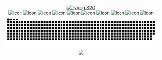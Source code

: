 <div align="center">
  <a href="https://github.com/hj5230">
    <img src="https://readme-typing-svg.demolab.com?font=Ubuntu+Mono&size=30&duration=4000&center=true&vCenter=true&random=true&width=600&height=100&separator=%3D&lines=System.out.println(%22Hello+World%22);%3Dcout+%3C%3C+%22Hello+World%22+%3C%3C+endl;%3Decho+%22Hello+World%22%3Dconsole.log(%22Hello+World%22)%3Dprintf(%22Hello+World%22);%3Ddisp('Hello+World');%3DprintIn(%22Hello+World%22)%3D%3Cspan%3EHello+World%3Cspan%3E%3Dprint('Hello+World')%3Dfmt.Println(%22Hello+World%22)" alt="Typing SVG" />
  </a>
</div>

<div align="center">
  <img src="https://techstack-generator.vercel.app/mysql-icon.svg" alt="icon" width="65" style="width: 65px; height: 65px; margin-right: 0px; margin-bottom: 0px;" />
  <img src="https://techstack-generator.vercel.app/java-icon.svg" alt="icon" width="65" style="width: 65px; height: 65px; margin-right: 0px; margin-bottom: 0px;" />
  <img src="https://techstack-generator.vercel.app/cpp-icon.svg" alt="icon" width="65" style="width: 65px; height: 65px; margin-right: 0px; margin-bottom: 0px;" />
  <img src="https://techstack-generator.vercel.app/python-icon.svg" alt="icon" width="65" style="width: 65px; height: 65px; margin-right: 0px; margin-bottom: 0px;" />
  <img src="https://techstack-generator.vercel.app/django-icon.svg" alt="icon" width="65" style="width: 65px; height: 65px; margin-right: 0px; margin-bottom: 0px;" />
  <img src="https://techstack-generator.vercel.app/ts-icon.svg" alt="icon" width="65" style="width: 65px; height: 65px; margin-right: 0px; margin-bottom: 0px;" />
  <img src="https://techstack-generator.vercel.app/react-icon.svg" alt="icon" width="65" style="width: 65px; height: 65px; margin-right: 0px; margin-bottom: 0px;" />
  <img src="https://techstack-generator.vercel.app/webpack-icon.svg" alt="icon" width="65" style="width: 65px; height: 65px; margin-right: 0px; margin-bottom: 0px;" />
  <img src="https://techstack-generator.vercel.app/eslint-icon.svg" alt="icon" width="65" style="width: 65px; height: 65px; margin-right: 0px; margin-bottom: 0px;" />
  <img src="https://techstack-generator.vercel.app/prettier-icon.svg" alt="icon" width="65" style="width: 65px; height: 65px; margin-right: 0px; margin-bottom: 0px;" />
</div>

<!-- langauge percentage -->
<!-- <div align="center">
  <a href="https://github.com/hj5230">
  <img align="center" height="300" src="https://github-readme-stats.vercel.app/api/top-langs/?username=hj5230&layout=compact&langs_count=16&theme=dracula"/>
</div> -->

<picture>
  <source media="(prefers-color-scheme: dark)" srcset="https://raw.githubusercontent.com/hj5230/hj5230/output/github-contribution-grid-snake-dark.svg">
  <source media="(prefers-color-scheme: light)" srcset="https://raw.githubusercontent.com/hj5230/hj5230/output/github-contribution-grid-snake.svg">
  <img alt="github contribution grid snake animation" src="https://raw.githubusercontent.com/hj5230/hj5230/output/github-contribution-grid-snake.svg">
  </a>
</picture>

<!-- wakatime components -->
<div align="center" style="max-height: 300px">
<a href="https://github.com/hj5230">
<image src="https://wakatime.com/share/@018d21cd-2296-4c14-9357-c54c3fb3fdc6/24f72d34-331b-4d51-8950-2d277dc4fee3.svg" />
</a>
</div>
